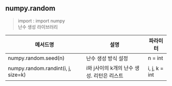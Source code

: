 

## numpy.random

> import : import numpy  
> 난수 생성 라이브러리  

|메서드명|설명|파라미터|
|---|---|---|
|numpy.random.seed(n)|난수 생성 방식 설정|n = int|
|numpy.random.randint(i, j, size=k)|i와 j사이의 k개의 난수 생성. 리턴은 리스트|i, j, k = int|
